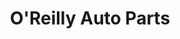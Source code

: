 ---
title: "O'Reilly Auto Parts"
url: /milwaukee/oreilly-auto-parts-west-silver-spring-drive/
shop: Autoteile
---